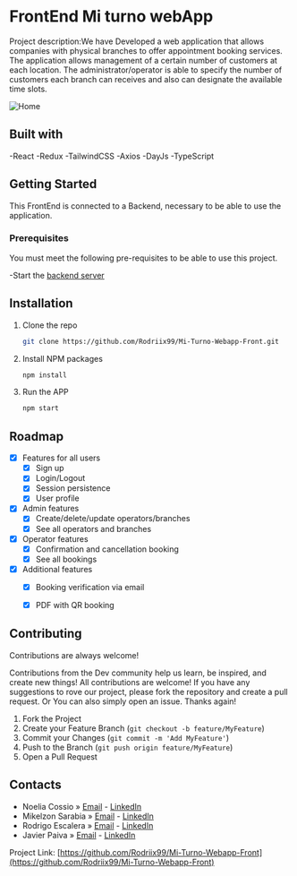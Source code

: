 
# FrontEnd Mi turno webApp

Project description:We have Developed a web application that allows companies with physical branches to offer appointment booking services. The application  allows management of a certain number  of customers at each location. The administrator/operator is able to specify the number of  customers each branch can receives and also can designate the  available time slots.



![Home](https://cdn.discordapp.com/attachments/1087732674535374920/1095460077533659176/image.png)





## Built with
-React
-Redux
-TailwindCSS
-Axios
-DayJs
-TypeScript
## Getting Started
This FrontEnd is connected to a Backend, necessary to be able to use the application.
### Prerequisites
You must meet the following pre-requisites to be able to use this project.

-Start the [backend server](https://github.com/Rodriix99/Mi-Turno-Webapp-Back)

## Installation
1. Clone the repo
   ```sh
   git clone https://github.com/Rodriix99/Mi-Turno-Webapp-Front.git
   ```
2. Install NPM packages
   ```sh
   npm install
   ```
3. Run the APP
   ```sh
   npm start
   ```
## Roadmap


- [x] Features for all users
  - [x] Sign up
  - [x] Login/Logout
  - [x] Session persistence
  - [x] User profile
- [x] Admin features
  - [x] Create/delete/update operators/branches
  - [x] See all operators and branches
- [x] Operator features
  - [x] Confirmation and cancellation booking 
  - [x] See all bookings
- [x] Additional features
  - [x] Booking verification via email
  - [x] PDF with QR booking 
  

## Contributing

Contributions are always welcome!



Contributions from the Dev community help us learn, be inspired, and create new things! All contributions are welcome!
If you have any suggestions to rove our project, please fork the repository and create a pull request. Or You can also simply open an issue.
Thanks again!

1. Fork the Project
2. Create your Feature Branch (`git checkout -b feature/MyFeature`)
3. Commit your Changes (`git commit -m 'Add MyFeature'`)
4. Push to the Branch (`git push origin feature/MyFeature`)
5. Open a Pull Request

## Contacts
- Noelia Cossio » [Email](mailto:noeliacos_8@hotmail.com) - [LinkedIn](https://www.linkedin.com/in/noelia-cossio-a46963131/)
- Mikelzon Sarabia » [Email](mailto:mikelzonsarabia@gmail.com) - [LinkedIn](https://www.linkedin.com/in/mikelzonsarabia/)
- Rodrigo Escalera » [Email](mailto:roescal347@gmail.com) - [LinkedIn](https://www.linkedin.com/in/rodrigo-escalera-a00a97252/)
- Javier Paiva » [Email](mailto:javierpaivag@gmail.com) - [LinkedIn](https://www.linkedin.com/in/javier-paiva/)


Project Link: [https://github.com/Rodriix99/Mi-Turno-Webapp-Front](https://github.com/Rodriix99/Mi-Turno-Webapp-Front)
